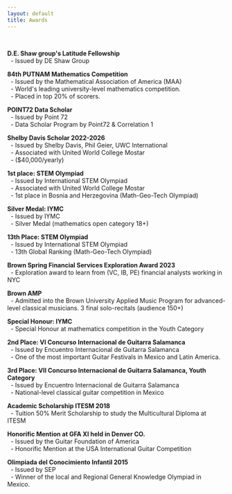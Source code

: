 ```yaml
---
layout: default
title: Awards
---
```

<br>

**D.E. Shaw group's Latitude Fellowship**  
&nbsp;&nbsp;- Issued by DE Shaw Group

**84th PUTNAM Mathematics Competition**  
&nbsp;&nbsp;- Issued by the Mathematical Association of America (MAA)  
&nbsp;&nbsp;- World's leading university-level mathematics competition.  
&nbsp;&nbsp;- Placed in top 20% of scorers.

**POINT72 Data Scholar**  
&nbsp;&nbsp;- Issued by Point 72  
&nbsp;&nbsp;- Data Scholar Program by Point72 & Correlation 1

**Shelby Davis Scholar 2022-2026**  
&nbsp;&nbsp;- Issued by Shelby Davis, Phil Geier, UWC International  
&nbsp;&nbsp;- Associated with United World College Mostar  
&nbsp;&nbsp;- ($40,000/yearly)

**1st place: STEM Olympiad**  
&nbsp;&nbsp;- Issued by International STEM Olympiad  
&nbsp;&nbsp;- Associated with United World College Mostar  
&nbsp;&nbsp;- 1st place in Bosnia and Herzegovina (Math-Geo-Tech Olympiad)

**Silver Medal: IYMC**  
&nbsp;&nbsp;- Issued by IYMC  
&nbsp;&nbsp;- Silver Medal (mathematics open category 18+)

**13th Place: STEM Olympiad**  
&nbsp;&nbsp;- Issued by International STEM Olympiad  
&nbsp;&nbsp;- 13th Global Ranking (Math-Geo-Tech Olympiad)

**Brown Spring Financial Services Exploration Award 2023**  
&nbsp;&nbsp;- Exploration award to learn from (VC, IB, PE) financial analysts working in NYC

**Brown AMP**  
&nbsp;&nbsp;- Admitted into the Brown University Applied Music Program for advanced-level classical musicians. 3 final solo-recitals (audience 150+)

**Special Honour: IYMC**  
&nbsp;&nbsp;- Special Honour at mathematics competition in the Youth Category

**2nd Place: VI Concurso Internacional de Guitarra Salamanca**  
&nbsp;&nbsp;- Issued by Encuentro Internacional de Guitarra Salamanca  
&nbsp;&nbsp;- One of the most important Guitar Festivals in Mexico and Latin America.

**3rd Place: VII Concurso Internacional de Guitarra Salamanca, Youth Category**  
&nbsp;&nbsp;- Issued by Encuentro Internacional de Guitarra Salamanca  
&nbsp;&nbsp;- National-level classical guitar competition in Mexico

**Academic Scholarship ITESM 2018**  
&nbsp;&nbsp;- Tuition 50% Merit Scholarship to study the Multicultural Diploma at ITESM

**Honorific Mention at GFA XI held in Denver CO.**  
&nbsp;&nbsp;- Issued by the Guitar Foundation of America  
&nbsp;&nbsp;- Honorific Mention at the USA International Guitar Competition

**Olimpiada del Conocimiento Infantil 2015**  
&nbsp;&nbsp;- Issued by SEP  
&nbsp;&nbsp;- Winner of the local and Regional General Knowledge Olympiad in Mexico.
